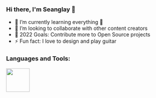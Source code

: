 ### Hi there, I'm Seanglay 👋

- 🌱 I’m currently learning everything 🤣
- 👯 I’m looking to collaborate with other content creators
- 🥅 2022 Goals: Contribute more to Open Source projects
- ⚡ Fun fact: I love to design and play guitar 

### Languages and Tools:

<img src="https://cdn4.iconfinder.com/data/icons/logos-3/600/React.js_logo-512.png" width="64px" height="64px" />
